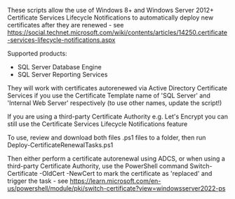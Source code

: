 These scripts allow the use of Windows 8+ and Windows Server 2012+ Certificate Services Lifecycle Notifications to automatically deploy new certificates after they are renewed - see https://social.technet.microsoft.com/wiki/contents/articles/14250.certificate-services-lifecycle-notifications.aspx

Supported products:
 - SQL Server Database Engine
 - SQL Server Reporting Services

They will work with certificates autorenewed via Active Directory Certificate Services if you use the Certificate Template name of 'SQL Server' and 'Internal Web Server' respectively (to use other names, update the script!)

If you are using a third-party Certificate Authority e.g. Let's Encrypt you can still use the Certificate Services Lifecycle Notifications feature

To use, review and download both files .ps1 files to a folder, then run Deploy-CertificateRenewalTasks.ps1

Then either perform a certificate autorenewal using ADCS, or when using a third-party Certificate Authority, use the PowerShell command Switch-Certificate -OldCert <thumbprint> -NewCert <thumbprint> to mark the certificate as 'replaced' and trigger the task - see https://learn.microsoft.com/en-us/powershell/module/pki/switch-certificate?view=windowsserver2022-ps
